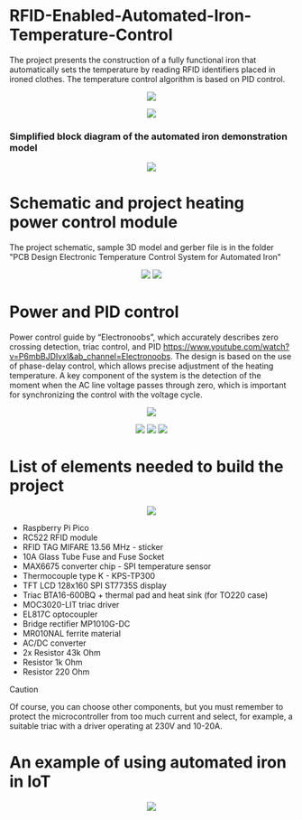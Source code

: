 # RFID-Enabled-Automated-Iron-Temperature-Control

The project presents the construction of a fully functional iron that automatically sets the temperature by reading RFID identifiers placed in ironed clothes. The temperature control algorithm is based on PID control.
<p align="center">
  <img src="https://github.com/user-attachments/assets/d4ed9dc0-e8c1-4179-bdef-a33d72f8b425">
</p>
<p align="center">
  <img src="https://github.com/user-attachments/assets/8aab20bf-c929-4ce9-ae06-862c8b10b950">
</p>

### Simplified block diagram of the automated iron demonstration model

<p align="center">
  <img src="https://github.com/user-attachments/assets/ecc0c315-ce39-46e9-818b-9561bd2f1921">
</p>

# Schematic and project heating power control module
The project schematic, sample 3D model and gerber file is in the folder "PCB Design Electronic Temperature Control System for Automated Iron"
<p align="center">
  <img src="https://github.com/user-attachments/assets/1409585e-9fe1-43e5-a72e-cab69f359077">
  <img src="https://github.com/user-attachments/assets/8e4f7270-c5d8-43d3-9067-631738742f07">
</p>

# Power and PID control

Power control guide by “Electronoobs”, which accurately describes zero crossing detection, triac control, and PID https://www.youtube.com/watch?v=P6mbBJDIvxI&ab_channel=Electronoobs. 
The design is based on the use of phase-delay control, which allows precise adjustment of the heating temperature. A key component of the system is the detection of the moment when the AC line voltage passes through zero, which is important for synchronizing the control with the voltage cycle.
<p align="center">
  <img src="https://github.com/user-attachments/assets/d9746f44-6ded-443f-8944-6878a1418bd3">
</p>
<p align="center">
  <img src="https://github.com/user-attachments/assets/f6fe8c1e-ad30-462f-878b-743e11e43f99">
  <img src="https://github.com/user-attachments/assets/23aac976-357b-4ec9-88b5-69a84c59b32c">
  <img src="https://github.com/user-attachments/assets/bf14816c-53ea-4296-b89a-5f5566fb2242">
</p>

# List of elements needed to build the project

<p align="center">
  <img src="https://github.com/user-attachments/assets/f0798c2c-b4db-4ef2-8f07-f5ab6efee7ca">
</p>

- Raspberry Pi Pico
- RC522 RFID module
- RFID TAG MIFARE 13.56 MHz - sticker
- 10A Glass Tube Fuse and Fuse Socket
- MAX6675 converter chip - SPI temperature sensor
- Thermocouple type K - KPS-TP300
- TFT LCD 128x160 SPI ST7735S display
- Triac BTA16-600BQ + thermal pad and heat sink (for TO220 case)
- MOC3020-LIT triac driver
- EL817C optocoupler
- Bridge rectifier MP1010G-DC
- MR010NAL ferrite material
- AC/DC converter
- 2x Resistor 43k Ohm
- Resistor 1k Ohm
- Resistor 220 Ohm

> [!CAUTION]
> Of course, you can choose other components, but you must remember to protect the microcontroller from too much current and select, for example, a suitable triac with a driver operating at 230V and 10-20A.

# An example of using automated iron in IoT
<p align="center">
  <img src="https://github.com/user-attachments/assets/d454ec80-646d-402d-bd42-c17971e1c51a">
</p>
